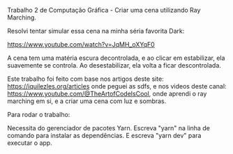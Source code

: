 Trabalho 2 de Computação Gráfica - Criar uma cena utilizando Ray Marching.

Resolvi tentar simular essa cena na minha séria favorita Dark:

https://www.youtube.com/watch?v=JqMH_oXYqF0

A cena tem uma matéria escura decontrolada, e ao clicar em estabilizar,
ela suavemente se controla. Ao desestabilizar, ela volta a ficar descontrolada.

Este trabalho foi feito com base nos artigos deste site: https://iquilezles.org/articles
onde peguei as sdfs, e nos videos deste canal: https://www.youtube.com/@TheArtofCodeIsCool,
onde aprendi o ray marching em si, e a criar uma cena com luz e sombras.

Para rodar o trabalho:

Necessita do gerenciador de pacotes Yarn.
Escreva "yarn" na linha de comando para instalar as dependências.
E escreva "yarn dev" para executar o app.